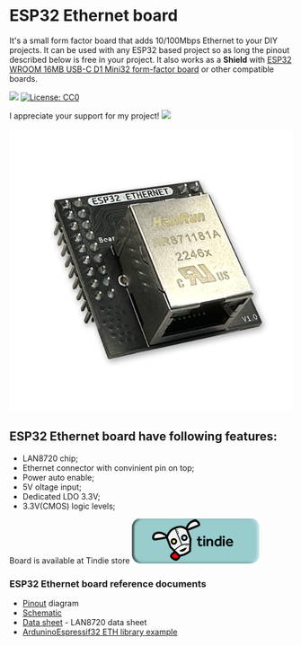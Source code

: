 # ESP32 Ethernet board

It's a small form factor board that adds 10/100Mbps Ethernet to your DIY projects. It can be used with any ESP32 based project so as long the pinout described below is free in your project. It also works as a **Shield** with [ESP32 WROOM 16MB USB-C D1 Mini32 form-factor board](https://www.tindie.com/products/28858/) or other compatible boards.

[![](https://img.shields.io/github/v/release/srg74/ESP32_ethernet)](https://img.shields.io/github/v/release/srg74/ESP32_ethernet)
[![License: CC0](https://img.shields.io/badge/License-CC0-blue.svg?style=flat-square)](https://github.com/srg74/ESP32_ethernet/blob/master/LICENSE)

I appreciate your support for my project! [![](https://www.paypalobjects.com/en_US/i/btn/btn_donateCC_LG.gif)](https://www.paypal.com/cgi-bin/webscr?cmd=_s-xclick&hosted_button_id=VU7L89Z2RR7S4&source=url)

![Board](https://github.com/srg74/ESP32_ethernet/blob/main/Resources/images/ESP32%20ethernet_front.png)

## ESP32 Ethernet board have following features:

- LAN8720 chip;
- Ethernet connector with convinient pin on top;
- Power auto enable;
- 5V oltage input;
- Dedicated LDO 3.3V;
- 3.3V(CMOS) logic levels;

Board is available at Tindie store [![tindie](https://github.com/srg74/WLED-ESP32-pico/blob/main/images/tindie-logo@2x.png)](https://www.tindie.com/stores/serg74/)

### ESP32 Ethernet board reference documents

- [Pinout](https://github.com/srg74/ESP32_ethernet/blob/main/Resources/images/ESP32%20ethernet%20pinout.pdf) diagram
- [Schematic](https://github.com/srg74/ESP32_ethernet/blob/main/Resources/images/Schematic.pdf)
- [Data sheet](https://ww1.microchip.com/downloads/aemDocuments/documents/OTH/ProductDocuments/DataSheets/00002165B.pdf) - LAN8720 data sheet
- [ArduninoEspressif32 ETH library example](https://github.com/srg74/ESP32_ethernet/blob/main/Resources/readme.md)
